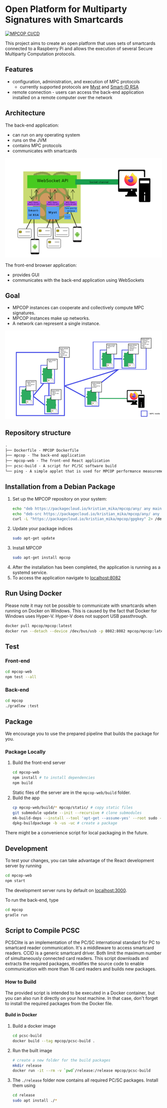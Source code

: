 # Open Platform for Multiparty Signatures with Smartcards
[![MPCOP CI/CD](https://github.com/KristianMika/MPC-Open-Platform/actions/workflows/mpcop.yaml/badge.svg)](https://github.com/KristianMika/MPC-Open-Platform/actions/workflows/mpcop.yaml)

This project aims to create an open platform that uses sets of smartcards connected to a Raspberry Pi and allows the execution of several Secure Multiparty Computation protocols. 

## Features

* configuration, administration, and execution of MPC protocols
  * currently supported protocols are [Myst](https://backdoortolerance.org/) and [Smart-ID RSA](https://research.cyber.ee/~peeter/research/esorics2017.pdf)
* remote connection - users can access the back-end application installed on a remote computer over the network

## Architecture 

The back-end application:
* can run on any operating system 
* runs on the JVM
* contains MPC protocols
* communicates with smartcards

<div style="text-align:center">

![MPC Open Platform architecture](.github/images/MPCNodeScheme.png)

</div>

The front-end browser application:
* provides GUI
* communicates with the back-end application using WebSockets

## Goal 
* MPCOP instances can cooperate and collectively compute MPC signatures.
* MPCOP instances make up networks.
* A network can represent a single instance.

<div style="text-align:center">

![Network of MPC nodes](.github/images/MPCOPNetwork.png)

</div>

## Repository structure
```txt
.
├── Dockerfile - MPCOP Dockerfile
├── mpcop - The back-end application
├── mpcop-web - The front-end React application 
├── pcsc-build - A script for PC/SC software build
└── ping - A simple applet that is used for MPCOP performance measurement
```

## Installation from a Debian Package

1. Set up the MPCOP repository on your system:
    ```bash
    echo "deb https://packagecloud.io/kristian_mika/mpcop/any/ any main" | sudo tee --append /etc/apt/sources.list.d/kristian_mika_mpcop.list
    echo "deb-src https://packagecloud.io/kristian_mika/mpcop/any/ any main" | sudo tee --append /etc/apt/sources.list.d/kristian_mika_mpcop.list
    curl -L "https://packagecloud.io/kristian_mika/mpcop/gpgkey" 2> /dev/null | sudo apt-key add -
    ```
2. Update your package indices
    ```bash
    sudo apt-get update
    ```
3. Install MPCOP
    ```bash
    sudo apt-get install mpcop
    ```
4. After the installation has been completed, the application is running as a systemd service.
5. To access the application navigate to [localhost:8082](http://localhost:8082)

## Run Using Docker

Please note it may not be possible to communicate with smartcards when running on Docker on Windows.
This is caused by the fact that Docker for Windows uses Hyper-V.  Hyper-V does not support USB passthrough.

```bash
docker pull mpcop/mpcop:latest
docker run --detach --device /dev/bus/usb -p 8082:8082 mpcop/mpcop:latest
```

## Test

### Front-end

```bash
cd mpcop-web
npm test --all
```

### Back-end

```bash
cd mpcop
./gradlew :test
```

## Package

We encourage you to use the prepared pipeline that builds the package for you.

### Package Locally

1. Build the front-end server
    ```bash
    cd mpcop-web
    npm install # to install dependencies
    npm build
    ```
    Static files of the server are in the `mpcop-web/build` folder.
2. Build the app
    ```bash
    cp mpcop-web/build/* mpcop/static/ # copy static files
    git submodule update --init --recursive # clone submodules
    mk-build-deps --install --tool 'apt-get --assume-yes' --root sudo --remove # install build dependencies
    dpkg-buildpackage -b -us -uc # create a package
    ```

There might be a convenience script for local packaging in the future.

## Development

To test your changes, you can take advantage of the React development server by running
```bash
cd mpcop-web
npm start
```
The development server runs by default on [localhost:3000](http://localhost:3000).

To run the back-end, type
```bash
cd mpcop
gradle run
``` 

## Script to Compile PCSC

PCSClite is an implementation of the PC/SC international standard for PC to smartcard reader communication. It's a middleware to access smartcard readers.
CCID is a generic smartcard driver. Both limit the maximum number of simultaneously connected card readers. This script downloads and extracts the required packages, modifies the source code to enable communication with more than 16 card readers and builds new packages.

### How to Build

The provided script is intended to be executed in a Docker container, but you can also run it directly on your host machine. In that case, don't forget to install the required packages from the Docker file.


#### Build in Docker

1. Build a docker image
    ```bash
    cd pcsc-build
    docker build --tag mpcop/pcsc-build .
    ```

2. Run the built image
    ```bash
    # create a new folder for the build packages
    mkdir release
    docker run -it --rm -v `pwd`/release:/release mpcop/pcsc-build
    ```

3. The `./release` folder now contains all required PC/SC packages. Install them using
    ```bash
    cd release
    sudo apt install ./*
    ```
